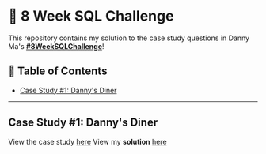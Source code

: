 # 🦋 8 Week SQL Challenge

This repository contains my solution to the case study questions in Danny Ma's **[#8WeekSQLChallenge](https://8weeksqlchallenge.com)**!


## 📑 Table of Contents
- [Case Study #1: Danny's Diner]()









***

## Case Study #1: Danny's Diner

View the case study [here](https://8weeksqlchallenge.com/case-study-1/)
View my **solution** [here]()
